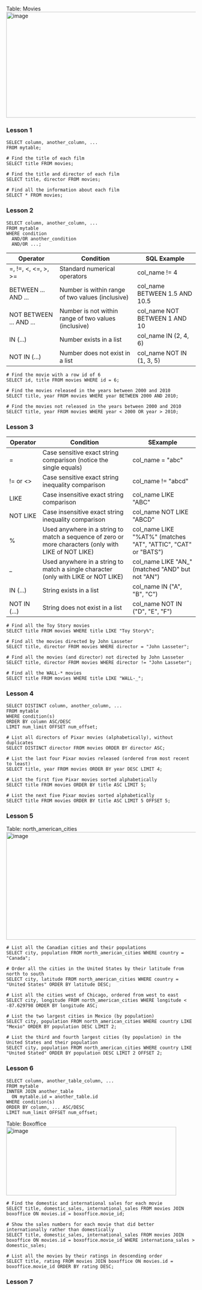 Table: Movies
<img width="596" height="281" alt="image" src="https://github.com/user-attachments/assets/79c3172e-e60e-4524-8207-4e317f33b8be" />

### Lesson 1
```
SELECT column, another_column, ...
FROM mytable;
```

```
# Find the title of each film
SELECT title FROM movies;
```

```
# Find the title and director of each film
SELECT title, director FROM movies;
```

```
# Find all the information about each film
SELECT * FROM movies;
```

### Lesson 2
```
SELECT column, another_column, ...
FROM mytable
WHERE condition
  AND/OR another_condition
  AND/OR ...;
```

Operator | Condition | SQL Example
------------|--------------------------------|---------------|
=, !=, <, <=, >, >= | Standard numerical operators | col_name != 4
BETWEEN ... AND ... | Number is within range of two values (inclusive) | col_name BETWEEN 1.5 AND 10.5
NOT BETWEEN ... AND ... | Number is not within range of two values (inclusive) | col_name NOT BETWEEN 1 AND 10
IN (...) | Number exists in a list | col_name IN (2, 4, 6)
NOT IN (...) | Number does not exist in a list | col_name NOT IN (1, 3, 5)

```
# Find the movie with a row id of 6
SELECT id, title FROM movies WHERE id = 6;
```

```
# Find the movies released in the years between 2000 and 2010
SELECT title, year FROM movies WHERE year BETWEEN 2000 AND 2010;
```

```
# Find the movies not released in the years between 2000 and 2010
SELECT title, year FROM movies WHERE year < 2000 OR year > 2010;
```

### Lesson 3
Operator | Condition | SExample
------------|--------------------------------|---------------|
= | Case sensitive exact string comparison (notice the single equals) | col_name = "abc"
!= or <> | Case sensitive exact string inequality comparison | col_name != "abcd"
LIKE | Case insensitive exact string comparison | col_name LIKE "ABC"
NOT LIKE | Case insensitive exact string inequality comparison | col_name NOT LIKE "ABCD"
% | Used anywhere in a string to match a sequence of zero or more characters (only with LIKE of NOT LIKE) | col_name LIKE "%AT%" (matches "AT", "ATTIC", "CAT" or "BATS")
_ | Used anywhere in a string to match a single character (only with LIKE or NOT LIKE) | col_name LIKE "AN_" (matched "AND" but not "AN")
IN (...) | String exists in a list | col_name IN ("A", "B", "C")
NOT IN (...) | String does not exist in a list | col_name NOT IN ("D", "E", "F")

```
# Find all the Toy Story movies
SELECT title FROM movies WHERE title LIKE "Toy Story%";
```

```
# Find all the movies directed by John Lasseter
SELECT title, director FROM movies WHERE director = "John Lasseter";
```

```
# Find all the movies (and director) not directed by John Lasseter
SELECT title, director FROM movies WHERE director != "John Lasseter";
```

```
# Find all the WALL-* movies
SELECT title FROM movies WHERE title LIKE "WALL-_";
```

### Lesson 4
```
SELECT DISTINCT column, another_column, ...
FROM mytable
WHERE condition(s)
ORDER BY column ASC/DESC
LIMIT num_limit OFFSET num_offset;
```

```
# List all directors of Pixar movies (alphabetically), without duplicates
SELECT DISTINCT director FROM movies ORDER BY director ASC;
```

```
# List the last four Pixar movies released (ordered from most recent to least)
SELECT title, year FROM movies ORDER BY year DESC LIMIT 4;
```

```
# List the first five Pixar movies sorted alphabetically
SELECT title FROM movies ORDER BY title ASC LIMIT 5;
```

```
# List the next five Pixar movies sorted alphabetically
SELECT title FROM movies ORDER BY title ASC LIMIT 5 OFFSET 5;
```

### Lesson 5
Table: north_american_cities
<img width="598" height="286" alt="image" src="https://github.com/user-attachments/assets/80cd5257-3053-4ffd-bb51-e31acaebda33" />

```
# List all the Canadian cities and their populations
SELECT city, population FROM north_american_cities WHERE country = "Canada";
```

```
# Order all the cities in the United States by their latitude from north to south
SELECT city, latitude FROM north_american_cities WHERE country = "United States" ORDER BY latitude DESC;
```

```
# List all the cities west of Chicago, ordered from west to east
SELECT city, longitude FROM north_american_cities WHERE longitude < -87.629798 ORDER BY longitude ASC;
```

```
# List the two largest cities in Mexico (by population)
SELECT city, population FROM north_american_cities WHERE country LIKE "Mexio" ORDER BY population DESC LIMIT 2;
```

```
# List the third and fourth largest cities (by population) in the United States and their population
SELECT city, population FROM north_american_cities WHERE country LIKE "United Stated" ORDER BY population DESC LIMIT 2 OFFSET 2;
```

### Lesson 6
```
SELECT column, another_table_column, ...
FROM mytable
INNTER JOIN another_table
  ON mytable.id = another_table.id
WHERE condition(s)
ORDER BY column, ... ASC/DESC
LIMIT num_limit OFFSET num_offset;
```

Table: Boxoffice
<img width="452" height="182" alt="image" src="https://github.com/user-attachments/assets/2c418e91-759b-4361-b7f1-a9ac76eca2ed" />

```
# Find the domestic and international sales for each movie
SELECT title, domestic_sales, international_sales FROM movies JOIN boxoffice ON movies.id = boxoffice.movie_id;
```

```
# Show the sales numbers for each movie that did better internationally rather than domestically
SELECT title, domestic_sales, international_sales FROM movies JOIN boxoffice ON movies.id = boxoffice.movie_id WHERE internationa_sales > domestic_sales;
```

```
# List all the movies by their ratings in descending order
SELECT title, rating FROM movies JOIN boxoffice ON movies.id = boxoffice.movie_id ORDER BY rating DESC;
```

### Lesson 7
